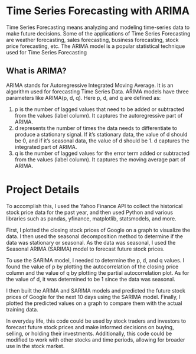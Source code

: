 # Time Series Forecasting with ARIMA

Time Series Forecasting means analyzing and modeling time-series data to make future decisions. Some of the applications of Time Series Forecasting are weather forecasting, sales forecasting, business forecasting, stock price forecasting, etc. The ARIMA model is a popular statistical technique used for Time Series Forecasting

## What is ARIMA?

ARIMA stands for Autoregressive Integrated Moving Average. It is an algorithm used for forecasting Time Series Data. ARIMA models have three parameters like ARIMA(p, d, q). Here p, d, and q are defined as:

1. p is the number of lagged values that need to be added or subtracted from the values (label column). It captures the autoregressive part of ARIMA.
2. d represents the number of times the data needs to differentiate to produce a stationary signal. If it’s stationary data, the value of d should be 0, and if it’s seasonal data, the value of d should be 1. d captures the integrated part of ARIMA.
3. q is the number of lagged values for the error term added or subtracted from the values (label column). It captures the moving average part of ARIMA.

# Project Details

To accomplish this, I used the Yahoo Finance API to collect the historical stock price data for the past year, and then used Python and various libraries such as pandas, yfinance, matplotlib, statsmodels, and more.

First, I plotted the closing stock prices of Google on a graph to visualize the data. I then used the seasonal decomposition method to determine if the data was stationary or seasonal. As the data was seasonal, I used the Seasonal ARIMA (SARIMA) model to forecast future stock prices.

To use the SARIMA model, I needed to determine the p, d, and q values. I found the value of p by plotting the autocorrelation of the closing price column and the value of q by plotting the partial autocorrelation plot. As for the value of d, it was determined to be 1 since the data was seasonal.

I then built the ARIMA and SARIMA models and predicted the future stock prices of Google for the next 10 days using the SARIMA model. Finally, I plotted the predicted values on a graph to compare them with the actual training data.

In everyday life, this code could be used by stock traders and investors to forecast future stock prices and make informed decisions on buying, selling, or holding their investments. Additionally, this code could be modified to work with other stocks and time periods, allowing for broader use in the stock market.